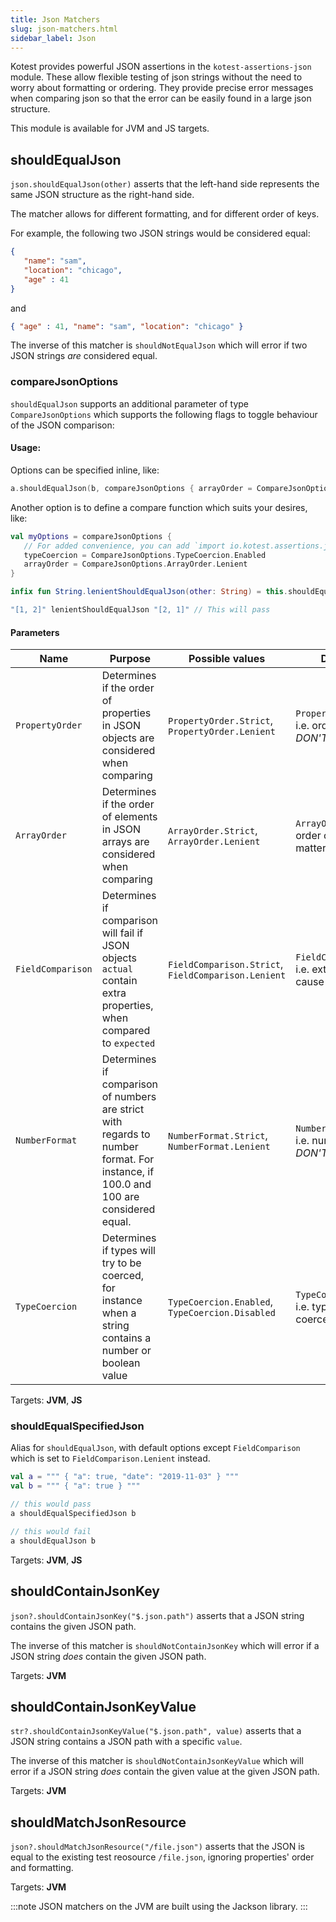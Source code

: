```yaml
---
title: Json Matchers
slug: json-matchers.html
sidebar_label: Json
---
```


Kotest provides powerful JSON assertions in the `kotest-assertions-json` module.
These allow flexible testing of json strings without the need to worry about formatting or ordering.
They provide precise error messages when comparing json so that the error can be easily found in a large json structure.

This module is available for JVM and JS targets.

## shouldEqualJson

`json.shouldEqualJson(other)` asserts that the left-hand side represents the same
JSON structure as the right-hand side.

The matcher allows for different formatting, and for different order of keys.

For example, the following two JSON strings would be considered equal:

```json
{
   "name": "sam",
   "location": "chicago",
   "age" : 41
}
```

and

```json
{ "age" : 41, "name": "sam", "location": "chicago" }
```

The inverse of this matcher is `shouldNotEqualJson` which will error if two JSON strings
_are_ considered equal.

### compareJsonOptions
`shouldEqualJson` supports an additional parameter of type `CompareJsonOptions` which supports the following flags to toggle behaviour of the JSON comparison:

#### Usage: 

Options can be specified inline, like:
```kotlin
a.shouldEqualJson(b, compareJsonOptions { arrayOrder = CompareJsonOptions.ArrayOrder.Strict })
```

Another option is to define a compare function which suits your desires, like:
```kotlin
val myOptions = compareJsonOptions { 
   // For added convenience, you can add `import io.kotest.assertions.json.CompareJsonOptions.TypeCoercion`
   typeCoercion = CompareJsonOptions.TypeCoercion.Enabled 
   arrayOrder = CompareJsonOptions.ArrayOrder.Lenient
}

infix fun String.lenientShouldEqualJson(other: String) = this.shouldEqualJson(other, myOptions)

"[1, 2]" lenientShouldEqualJson "[2, 1]" // This will pass
```

#### Parameters
| Name  | Purpose  | Possible values | Default value | 
|---|---|---|---|
| `PropertyOrder`  | Determines if the order of properties in JSON objects are considered when comparing | `PropertyOrder.Strict`, `PropertyOrder.Lenient`  |  `PropertyOrder.Lenient`, i.e. order of properties *DON'T* matter  | 
| `ArrayOrder`  | Determines if the order of elements in JSON arrays are considered when comparing | `ArrayOrder.Strict`, `ArrayOrder.Lenient`  | `ArrayOrder.Strict`, i.e. order of elements *DO* matter | 
| `FieldComparison`  | Determines if comparison will fail if JSON objects `actual` contain extra properties, when compared to `expected`  | `FieldComparison.Strict`, `FieldComparison.Lenient` | `FieldComparison.Strict`, i.e. extra properties will cause inequality |
| `NumberFormat`  | Determines if comparison of numbers are strict with regards to number format. For instance, if 100.0 and 100 are considered equal.  | `NumberFormat.Strict`, `NumberFormat.Lenient`  | `NumberFormat.Lenient`, i.e. number formats *DON'T* matter  |
| `TypeCoercion` | Determines if types will try to be coerced, for instance when a string contains a number or boolean value  | `TypeCoercion.Enabled`, `TypeCoercion.Disabled`  | `TypeCoercion.Disabled`, i.e. types will *NOT* be coerced  |

Targets: **JVM**, **JS**

### shouldEqualSpecifiedJson
Alias for `shouldEqualJson`, with default options except `FieldComparison` which is set to `FieldComparison.Lenient` instead. 

```kotlin
val a = """ { "a": true, "date": "2019-11-03" } """
val b = """ { "a": true } """

// this would pass
a shouldEqualSpecifiedJson b

// this would fail
a shouldEqualJson b
```

Targets: **JVM**, **JS**

## shouldContainJsonKey

`json?.shouldContainJsonKey("$.json.path")` asserts that a JSON string contains the given JSON path.

The inverse of this matcher is `shouldNotContainJsonKey` which will error if a JSON string _does_ contain the given JSON path.

Targets: **JVM**

## shouldContainJsonKeyValue

`str?.shouldContainJsonKeyValue("$.json.path", value)` asserts that a JSON string contains a JSON path with a specific `value`.

The inverse of this matcher is `shouldNotContainJsonKeyValue` which will error if a JSON string _does_ contain the given value at the given JSON path.

Targets: **JVM**

## shouldMatchJsonResource

`json?.shouldMatchJsonResource("/file.json")` asserts that the JSON is equal to the existing test reosource `/file.json`, ignoring properties' order and formatting.

Targets: **JVM**

:::note
JSON matchers on the JVM are built using the Jackson library.
:::
